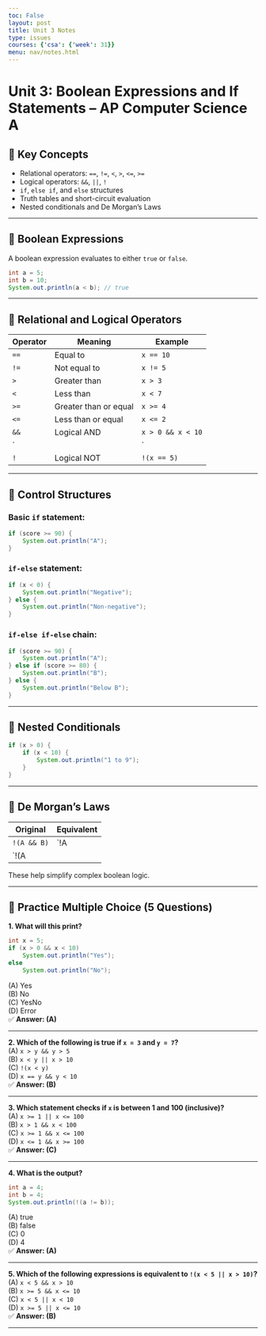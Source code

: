 ```yaml
---
toc: False
layout: post
title: Unit 3 Notes
type: issues
courses: {'csa': {'week': 31}}
menu: nav/notes.html
---
```


# Unit 3: Boolean Expressions and If Statements – AP Computer Science A

## 🔑 Key Concepts

- Relational operators: `==`, `!=`, `<`, `>`, `<=`, `>=`
- Logical operators: `&&`, `||`, `!`
- `if`, `else if`, and `else` structures
- Truth tables and short-circuit evaluation
- Nested conditionals and De Morgan’s Laws

---

## 🤔 Boolean Expressions

A boolean expression evaluates to either `true` or `false`.

```java
int a = 5;
int b = 10;
System.out.println(a < b); // true
```

---

## 🧮 Relational and Logical Operators

| Operator | Meaning                | Example         |
|----------|------------------------|-----------------|
| `==`     | Equal to               | `x == 10`       |
| `!=`     | Not equal to           | `x != 5`        |
| `>`      | Greater than           | `x > 3`         |
| `<`      | Less than              | `x < 7`         |
| `>=`     | Greater than or equal  | `x >= 4`        |
| `<=`     | Less than or equal     | `x <= 2`        |
| `&&`     | Logical AND            | `x > 0 && x < 10` |
| `||`     | Logical OR             | `x < 0 || x > 100` |
| `!`      | Logical NOT            | `!(x == 5)`     |

---

## 🔄 Control Structures

### Basic `if` statement:
```java
if (score >= 90) {
    System.out.println("A");
}
```

### `if-else` statement:
```java
if (x < 0) {
    System.out.println("Negative");
} else {
    System.out.println("Non-negative");
}
```

### `if-else if-else` chain:
```java
if (score >= 90) {
    System.out.println("A");
} else if (score >= 80) {
    System.out.println("B");
} else {
    System.out.println("Below B");
}
```

---

## 🔁 Nested Conditionals

```java
if (x > 0) {
    if (x < 10) {
        System.out.println("1 to 9");
    }
}
```

---

## 🧠 De Morgan’s Laws

| Original             | Equivalent                |
|----------------------|---------------------------|
| `!(A && B)`          | `!A || !B`                |
| `!(A || B)`          | `!A && !B`                |

These help simplify complex boolean logic.

---

## 🧪 Practice Multiple Choice (5 Questions)

**1. What will this print?**
```java
int x = 5;
if (x > 0 && x < 10)
    System.out.println("Yes");
else
    System.out.println("No");
```
(A) Yes  
(B) No  
(C) YesNo  
(D) Error  
✅ **Answer: (A)**

---

**2. Which of the following is true if `x = 3` and `y = 7`?**  
(A) `x > y && y > 5`  
(B) `x < y || x > 10`  
(C) `!(x < y)`  
(D) `x == y && y < 10`  
✅ **Answer: (B)**

---

**3. Which statement checks if `x` is between 1 and 100 (inclusive)?**  
(A) `x >= 1 || x <= 100`  
(B) `x > 1 && x < 100`  
(C) `x >= 1 && x <= 100`  
(D) `x <= 1 && x >= 100`  
✅ **Answer: (C)**

---

**4. What is the output?**
```java
int a = 4;
int b = 4;
System.out.println(!(a != b));
```
(A) true  
(B) false  
(C) 0  
(D) 4  
✅ **Answer: (A)**

---

**5. Which of the following expressions is equivalent to `!(x < 5 || x > 10)`?**  
(A) `x < 5 && x > 10`  
(B) `x >= 5 && x <= 10`  
(C) `x < 5 || x < 10`  
(D) `x >= 5 || x <= 10`  
✅ **Answer: (B)**

---